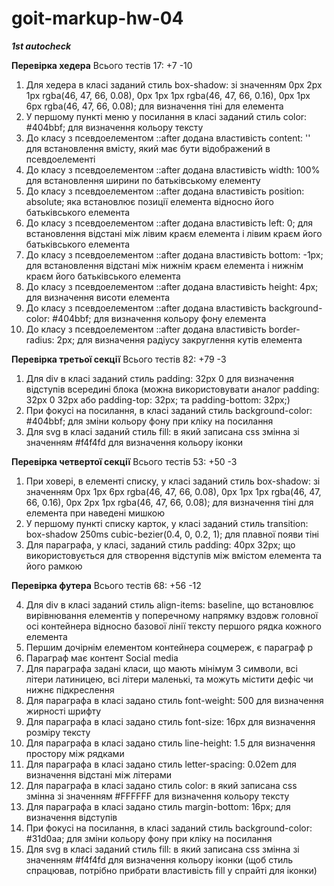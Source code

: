 # goit-markup-hw-04

**_1st autocheck_**

**Перевірка хедера**
Всього тестів 17: +7 -10

1. Для хедера в класі заданий стиль box-shadow: зі значенням 0px 2px 1px rgba(46, 47, 66, 0.08), 0px 1px 1px rgba(46, 47, 66, 0.16), 0px 1px 6px rgba(46, 47, 66, 0.08); для визначення тіні для елемента
2. У першому пункті меню у посилання в класі заданий стиль color: #404bbf; для визначення кольору тексту
3. До класу з псевдоелементом ::after додана властивість content: '' для встановлення вмісту, який має бути відображений в псевдоелементі
4. До класу з псевдоелементом ::after додана властивість width: 100% для встановлення ширини по батьківському елементу
5. До класу з псевдоелементом ::after додана властивість position: absolute; яка встановлює позиції елемента відносно його батьківського елемента
6. До класу з псевдоелементом ::after додана властивість left: 0; для встановлення відстані між лівим краєм елемента і лівим краєм його батьківського елемента
7. До класу з псевдоелементом ::after додана властивість bottom: -1px; для встановлення відстані між нижнім краєм елемента і нижнім краєм його батьківського елемента
8. До класу з псевдоелементом ::after додана властивість height: 4px; для визначення висоти елемента
9. До класу з псевдоелементом ::after додана властивість background-color: #404bbf; для визначення кольору фону елемента
10. До класу з псевдоелементом ::after додана властивість border-radius: 2px; для визначення радіусу закруглення кутів елемента

**Перевірка третьої секції**
Всього тестів 82: +79 -3

1. Для div в класі заданий стиль padding: 32px 0 для визначення відступів всередині блока (можна використовувати аналог padding: 32px 0 32px або padding-top: 32px; та padding-bottom: 32px;)
2. При фокусі на посилання, в класі заданий стиль background-color: #404bbf; для зміни кольору фону при кліку на посилання
3. Для svg в класі заданий стиль fill: в який записана css змінна зі значенням #f4f4fd для визначення кольору іконки

**Перевірка четвертої секції**
Всього тестів 53: +50 -3

1. При ховері, в елементі списку, у класі заданий стиль box-shadow: зі значенням 0px 1px 6px rgba(46, 47, 66, 0.08), 0px 1px 1px rgba(46, 47, 66, 0.16), 0px 2px 1px rgba(46, 47, 66, 0.08); для визначення тіні для елемента при наведені мишкою
2. У першому пункті списку карток, у класі заданий стиль transition: box-shadow 250ms cubic-bezier(0.4, 0, 0.2, 1); для плавної появи тіні
3. Для параграфа, у класі, заданий стиль padding: 40px 32px; що використовується для створення відступів між вмістом елемента та його рамкою

**Перевірка футера**
Всього тестів 68: +56 -12

4. Для div в класі заданий стиль align-items: baseline, що встановлює вирівнювання елементів у поперечному напрямку вздовж головної осі контейнера відносно базової лінії тексту першого рядка кожного елемента
5. Першим дочірнім елементом контейнера соцмереж, є параграф p
6. Параграф має контент Social media
7. Для параграфа задані класи, що мають мінімум 3 символи, всі літери латиницею, всі літери маленькі, та можуть містити дефіс чи нижнє підкреслення
8. Для параграфа в класі задано стиль font-weight: 500 для визначення жирності шрифту
9. Для параграфа в класі задано стиль font-size: 16px для визначення розміру тексту
10. Для параграфа в класі задано стиль line-height: 1.5 для визначення простору між рядками
11. Для параграфа в класі задано стиль letter-spacing: 0.02em для визначення відстані між літерами
12. Для параграфа в класі задано стиль color: в який записана css змінна зі значенням #FFFFFF для визначення кольору тексту
13. Для параграфа в класі задано стиль margin-bottom: 16px; для визначення відступів
14. При фокусі на посилання, в класі заданий стиль background-color: #31d0aa; для зміни кольору фону при кліку на посилання
15. Для svg в класі заданий стиль fill: в який записана css змінна зі значенням #f4f4fd для визначення кольору іконки (щоб стиль спрацював, потрібно прибрати властивість fill у спрайті для іконки)
